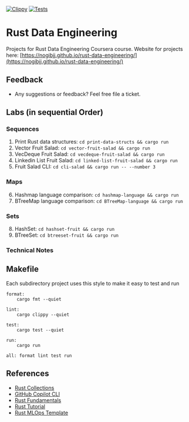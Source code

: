 [![Clippy](https://github.com/nogibjj/rust-data-engineering/actions/workflows/lint.yml/badge.svg)](https://github.com/nogibjj/rust-data-engineering/actions/workflows/lint.yml)
[![Tests](https://github.com/nogibjj/rust-data-engineering/actions/workflows/tests.yml/badge.svg)](https://github.com/nogibjj/rust-data-engineering/actions/workflows/tests.yml)


# Rust Data Engineering

Projects for Rust Data Engineering Coursera course.
Website for projects here: [https://nogibjj.github.io/rust-data-engineering/](https://nogibjj.github.io/rust-data-engineering/)


## Feedback

* Any suggestions or feedback?  Feel free file a ticket.

## Labs (in sequential Order)

### Sequences

1. Print Rust data structures:  `cd print-data-structs && cargo run`
2. Vector Fruit Salad:  `cd vector-fruit-salad && cargo run`
3. VecDeque Fruit Salad: `cd vecdeque-fruit-salad && cargo run`
4. Linkedin List Fruit Salad: `cd linked-list-fruit-salad && cargo run`
5. Fruit Salad CLI: `cd cli-salad && cargo run -- --number 3`

### Maps

6. Hashmap language comparison: `cd hashmap-language && cargo run`
7. BTreeMap language comparison: `cd BTreeMap-language && cargo run`

### Sets

8. HashSet:  `cd hashset-fruit && cargo run`
9. BTreeSet: `cd btreeset-fruit && cargo run`

### Technical Notes

## Makefile

Each subdirectory project uses this style to make it easy to test and run

```
format:
	cargo fmt --quiet

lint:
	cargo clippy --quiet

test:
	cargo test --quiet

run:
	cargo run 

all: format lint test run
```


## References

* [Rust Collections](https://doc.rust-lang.org/std/collections/index.html)
* [GitHub Copilot CLI](https://www.npmjs.com/package/@githubnext/github-copilot-cli)
* [Rust Fundamentals](https://github.com/alfredodeza/rust-fundamentals)
* [Rust Tutorial](https://nogibjj.github.io/rust-tutorial/)
* [Rust MLOps Template](https://github.com/nogibjj/mlops-template)